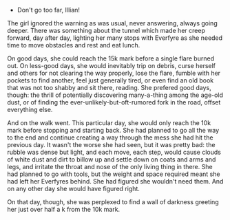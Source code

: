 - Don't go too far, Illian!

The girl ignored the warning as was usual, never answering, always going
deeper. There was something about the tunnel which made her creep forward, day
after day, lighting her many stops with Everfyre as she needed time to move
obstacles and rest and eat lunch.

On good days, she could reach the 15k mark before a single flare burned out. On
less-good days, she would inevitably trip on debris, curse herself and others
for not clearing the way properly, lose the flare, fumble with her pockets to
find another, feel just generally tired, or even find an old book that was not
too shabby and sit there, reading. She prefered good days, though: the thrill
of potentially discovering many-a-thing among the age-old dust, or of finding
the ever-unlikely-but-oft-rumored fork in the road, offset everything else.

And on the walk went. This particular day, she would only reach the 10k mark
before stopping and starting back. She had planned to go all the way to the end
and continue creating a way through the mess she had hit the previous day. It
wasn't the worse she had seen, but it was pretty bad: the rubble was dense but
light, and each move, each step, would cause clouds of white dust and dirt to
billow up and settle down on coats and arms and legs, and irritate the throat
and nose of the only living thing in there. She had planned to go with tools,
but the weight and space required meant she had left her Everfyres behind. She
had figured she wouldn't need them. And on any other day she would have figured
right.

On that day, though, she was perplexed to find a wall of darkness greeting her
just over half a k from the 10k mark.